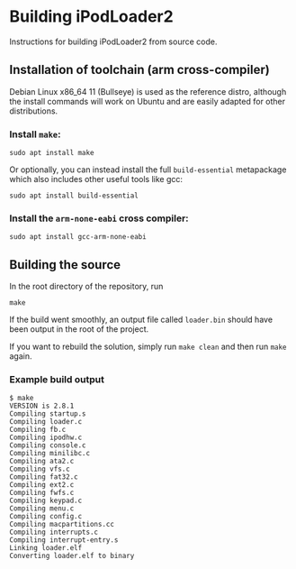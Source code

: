 # Building iPodLoader2

Instructions for building iPodLoader2 from source code.

## Installation of toolchain (arm cross-compiler)

Debian Linux x86_64 11 (Bullseye) is used as the reference distro, although the install commands will work on Ubuntu and are easily adapted for other distributions.

### Install `make`:

`sudo apt install make`

Or optionally, you can instead install the full `build-essential` metapackage which also includes other useful tools like gcc:

`sudo apt install build-essential`

### Install the `arm-none-eabi` cross compiler:

`sudo apt install gcc-arm-none-eabi`

## Building the source

In the root directory of the repository, run

`make`

If the build went smoothly, an output file called `loader.bin` should have been output in the root of the project.

If you want to rebuild the solution, simply run `make clean` and then run `make` again.

### Example build output

```
$ make
VERSION is 2.8.1
Compiling startup.s
Compiling loader.c
Compiling fb.c
Compiling ipodhw.c
Compiling console.c
Compiling minilibc.c
Compiling ata2.c
Compiling vfs.c
Compiling fat32.c
Compiling ext2.c
Compiling fwfs.c
Compiling keypad.c
Compiling menu.c
Compiling config.c
Compiling macpartitions.cc
Compiling interrupts.c
Compiling interrupt-entry.s
Linking loader.elf
Converting loader.elf to binary
```
